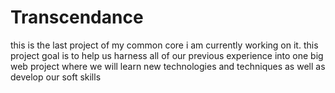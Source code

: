 # Transcendance
this is the last project of my common core i am currently working on it. this project goal is to help us harness all of our previous experience into one big web project where we will learn new technologies and techniques as well as develop our soft skills
